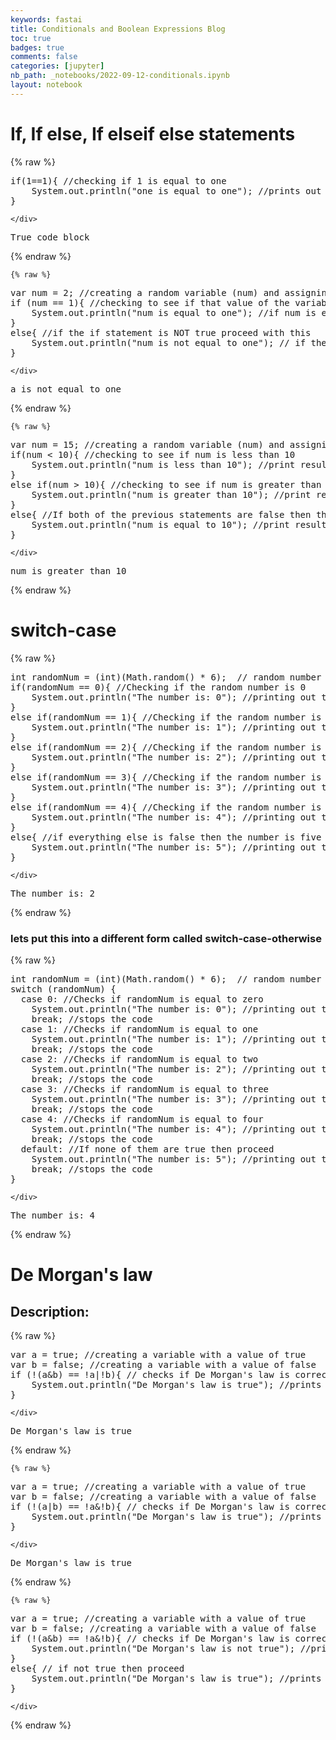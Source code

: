 ```yaml
---
keywords: fastai
title: Conditionals and Boolean Expressions Blog
toc: true 
badges: true
comments: false
categories: [jupyter]
nb_path: _notebooks/2022-09-12-conditionals.ipynb
layout: notebook
---
```


<!--
#################################################
### THIS FILE WAS AUTOGENERATED! DO NOT EDIT! ###
#################################################
# file to edit: _notebooks/2022-09-12-conditionals.ipynb
-->

<div class="container" id="notebook-container">
        
<div class="cell border-box-sizing text_cell rendered"><div class="inner_cell">
<div class="text_cell_render border-box-sizing rendered_html">
<h1 id="If,-If-else,-If-elseif-else-statements">If, If else, If elseif else statements<a class="anchor-link" href="#If,-If-else,-If-elseif-else-statements"> </a></h1>
</div>
</div>
</div>
    {% raw %}
    
<div class="cell border-box-sizing code_cell rendered">
<div class="input">

<div class="inner_cell">
    <div class="input_area">
<div class=" highlight hl-java"><pre><span></span><span class="k">if</span><span class="p">(</span><span class="mi">1</span><span class="o">==</span><span class="mi">1</span><span class="p">){</span> <span class="c1">//checking if 1 is equal to one</span>
    <span class="n">System</span><span class="p">.</span><span class="na">out</span><span class="p">.</span><span class="na">println</span><span class="p">(</span><span class="s">&quot;one is equal to one&quot;</span><span class="p">);</span> <span class="c1">//prints out the message if that is true</span>
<span class="p">}</span>
</pre></div>

    </div>
</div>
</div>

<div class="output_wrapper">
<div class="output">

<div class="output_area">

<div class="output_subarea output_stream output_stdout output_text">
<pre>True code block
</pre>
</div>
</div>

</div>
</div>

</div>
    {% endraw %}

    {% raw %}
    
<div class="cell border-box-sizing code_cell rendered">
<div class="input">

<div class="inner_cell">
    <div class="input_area">
<div class=" highlight hl-java"><pre><span></span><span class="kd">var</span> <span class="n">num</span> <span class="o">=</span> <span class="mi">2</span><span class="p">;</span> <span class="c1">//creating a random variable (num) and assigning a value to it</span>
<span class="k">if</span> <span class="p">(</span><span class="n">num</span> <span class="o">==</span> <span class="mi">1</span><span class="p">){</span> <span class="c1">//checking to see if that value of the variable is equal to one</span>
    <span class="n">System</span><span class="p">.</span><span class="na">out</span><span class="p">.</span><span class="na">println</span><span class="p">(</span><span class="s">&quot;num is equal to one&quot;</span><span class="p">);</span> <span class="c1">//if num is equal to one we want to print it out</span>
<span class="p">}</span>
<span class="k">else</span><span class="p">{</span> <span class="c1">//if the if statement is NOT true proceed with this</span>
    <span class="n">System</span><span class="p">.</span><span class="na">out</span><span class="p">.</span><span class="na">println</span><span class="p">(</span><span class="s">&quot;num is not equal to one&quot;</span><span class="p">);</span> <span class="c1">// if the value does not equal to one we want to also print that out</span>
<span class="p">}</span>
</pre></div>

    </div>
</div>
</div>

<div class="output_wrapper">
<div class="output">

<div class="output_area">

<div class="output_subarea output_stream output_stdout output_text">
<pre>a is not equal to one
</pre>
</div>
</div>

</div>
</div>

</div>
    {% endraw %}

    {% raw %}
    
<div class="cell border-box-sizing code_cell rendered">
<div class="input">

<div class="inner_cell">
    <div class="input_area">
<div class=" highlight hl-java"><pre><span></span><span class="kd">var</span> <span class="n">num</span> <span class="o">=</span> <span class="mi">15</span><span class="p">;</span> <span class="c1">//creating a random variable (num) and assigning a value to it</span>
<span class="k">if</span><span class="p">(</span><span class="n">num</span> <span class="o">&lt;</span> <span class="mi">10</span><span class="p">){</span> <span class="c1">//checking to see if num is less than 10</span>
    <span class="n">System</span><span class="p">.</span><span class="na">out</span><span class="p">.</span><span class="na">println</span><span class="p">(</span><span class="s">&quot;num is less than 10&quot;</span><span class="p">);</span> <span class="c1">//print result </span>
<span class="p">}</span>
<span class="k">else</span> <span class="k">if</span><span class="p">(</span><span class="n">num</span> <span class="o">&gt;</span> <span class="mi">10</span><span class="p">){</span> <span class="c1">//checking to see if num is greater than 10</span>
    <span class="n">System</span><span class="p">.</span><span class="na">out</span><span class="p">.</span><span class="na">println</span><span class="p">(</span><span class="s">&quot;num is greater than 10&quot;</span><span class="p">);</span> <span class="c1">//print result </span>
<span class="p">}</span>
<span class="k">else</span><span class="p">{</span> <span class="c1">//If both of the previous statements are false then the number has to equal to 10</span>
    <span class="n">System</span><span class="p">.</span><span class="na">out</span><span class="p">.</span><span class="na">println</span><span class="p">(</span><span class="s">&quot;num is equal to 10&quot;</span><span class="p">);</span> <span class="c1">//print result </span>
<span class="p">}</span>
</pre></div>

    </div>
</div>
</div>

<div class="output_wrapper">
<div class="output">

<div class="output_area">

<div class="output_subarea output_stream output_stdout output_text">
<pre>num is greater than 10
</pre>
</div>
</div>

</div>
</div>

</div>
    {% endraw %}

<div class="cell border-box-sizing text_cell rendered"><div class="inner_cell">
<div class="text_cell_render border-box-sizing rendered_html">
<h1 id="switch-case">switch-case<a class="anchor-link" href="#switch-case"> </a></h1>
</div>
</div>
</div>
    {% raw %}
    
<div class="cell border-box-sizing code_cell rendered">
<div class="input">

<div class="inner_cell">
    <div class="input_area">
<div class=" highlight hl-java"><pre><span></span><span class="kt">int</span> <span class="n">randomNum</span> <span class="o">=</span> <span class="p">(</span><span class="kt">int</span><span class="p">)(</span><span class="n">Math</span><span class="p">.</span><span class="na">random</span><span class="p">()</span> <span class="o">*</span> <span class="mi">6</span><span class="p">);</span>  <span class="c1">// random number between 0 to 5</span>
<span class="k">if</span><span class="p">(</span><span class="n">randomNum</span> <span class="o">==</span> <span class="mi">0</span><span class="p">){</span> <span class="c1">//Checking if the random number is 0</span>
    <span class="n">System</span><span class="p">.</span><span class="na">out</span><span class="p">.</span><span class="na">println</span><span class="p">(</span><span class="s">&quot;The number is: 0&quot;</span><span class="p">);</span> <span class="c1">//printing out the random number if its 0</span>
<span class="p">}</span>
<span class="k">else</span> <span class="k">if</span><span class="p">(</span><span class="n">randomNum</span> <span class="o">==</span> <span class="mi">1</span><span class="p">){</span> <span class="c1">//Checking if the random number is 1</span>
    <span class="n">System</span><span class="p">.</span><span class="na">out</span><span class="p">.</span><span class="na">println</span><span class="p">(</span><span class="s">&quot;The number is: 1&quot;</span><span class="p">);</span> <span class="c1">//printing out the random number if its 1</span>
<span class="p">}</span>
<span class="k">else</span> <span class="k">if</span><span class="p">(</span><span class="n">randomNum</span> <span class="o">==</span> <span class="mi">2</span><span class="p">){</span> <span class="c1">//Checking if the random number is 2</span>
    <span class="n">System</span><span class="p">.</span><span class="na">out</span><span class="p">.</span><span class="na">println</span><span class="p">(</span><span class="s">&quot;The number is: 2&quot;</span><span class="p">);</span> <span class="c1">//printing out the random number if its 2</span>
<span class="p">}</span>
<span class="k">else</span> <span class="k">if</span><span class="p">(</span><span class="n">randomNum</span> <span class="o">==</span> <span class="mi">3</span><span class="p">){</span> <span class="c1">//Checking if the random number is 3</span>
    <span class="n">System</span><span class="p">.</span><span class="na">out</span><span class="p">.</span><span class="na">println</span><span class="p">(</span><span class="s">&quot;The number is: 3&quot;</span><span class="p">);</span> <span class="c1">//printing out the random number if its 3</span>
<span class="p">}</span>
<span class="k">else</span> <span class="k">if</span><span class="p">(</span><span class="n">randomNum</span> <span class="o">==</span> <span class="mi">4</span><span class="p">){</span> <span class="c1">//Checking if the random number is 4</span>
    <span class="n">System</span><span class="p">.</span><span class="na">out</span><span class="p">.</span><span class="na">println</span><span class="p">(</span><span class="s">&quot;The number is: 4&quot;</span><span class="p">);</span> <span class="c1">//printing out the random number if its 4</span>
<span class="p">}</span>
<span class="k">else</span><span class="p">{</span> <span class="c1">//if everything else is false then the number is five</span>
    <span class="n">System</span><span class="p">.</span><span class="na">out</span><span class="p">.</span><span class="na">println</span><span class="p">(</span><span class="s">&quot;The number is: 5&quot;</span><span class="p">);</span> <span class="c1">//printing out the random number if its 5</span>
<span class="p">}</span>
</pre></div>

    </div>
</div>
</div>

<div class="output_wrapper">
<div class="output">

<div class="output_area">

<div class="output_subarea output_stream output_stdout output_text">
<pre>The number is: 2
</pre>
</div>
</div>

</div>
</div>

</div>
    {% endraw %}

<div class="cell border-box-sizing text_cell rendered"><div class="inner_cell">
<div class="text_cell_render border-box-sizing rendered_html">
<h3 id="lets-put-this-into-a-different-form-called-switch-case-otherwise">lets put this into a different form called switch-case-otherwise<a class="anchor-link" href="#lets-put-this-into-a-different-form-called-switch-case-otherwise"> </a></h3>
</div>
</div>
</div>
    {% raw %}
    
<div class="cell border-box-sizing code_cell rendered">
<div class="input">

<div class="inner_cell">
    <div class="input_area">
<div class=" highlight hl-java"><pre><span></span><span class="kt">int</span> <span class="n">randomNum</span> <span class="o">=</span> <span class="p">(</span><span class="kt">int</span><span class="p">)(</span><span class="n">Math</span><span class="p">.</span><span class="na">random</span><span class="p">()</span> <span class="o">*</span> <span class="mi">6</span><span class="p">);</span>  <span class="c1">// random number between 0 to 5</span>
<span class="k">switch</span> <span class="p">(</span><span class="n">randomNum</span><span class="p">)</span> <span class="p">{</span>
  <span class="k">case</span> <span class="mi">0</span><span class="p">:</span> <span class="c1">//Checks if randomNum is equal to zero</span>
    <span class="n">System</span><span class="p">.</span><span class="na">out</span><span class="p">.</span><span class="na">println</span><span class="p">(</span><span class="s">&quot;The number is: 0&quot;</span><span class="p">);</span> <span class="c1">//printing out the random number if its 0</span>
    <span class="k">break</span><span class="p">;</span> <span class="c1">//stops the code</span>
  <span class="k">case</span> <span class="mi">1</span><span class="p">:</span> <span class="c1">//Checks if randomNum is equal to one</span>
    <span class="n">System</span><span class="p">.</span><span class="na">out</span><span class="p">.</span><span class="na">println</span><span class="p">(</span><span class="s">&quot;The number is: 1&quot;</span><span class="p">);</span> <span class="c1">//printing out the random number if its 1</span>
    <span class="k">break</span><span class="p">;</span> <span class="c1">//stops the code</span>
  <span class="k">case</span> <span class="mi">2</span><span class="p">:</span> <span class="c1">//Checks if randomNum is equal to two</span>
    <span class="n">System</span><span class="p">.</span><span class="na">out</span><span class="p">.</span><span class="na">println</span><span class="p">(</span><span class="s">&quot;The number is: 2&quot;</span><span class="p">);</span> <span class="c1">//printing out the random number if its 2</span>
    <span class="k">break</span><span class="p">;</span> <span class="c1">//stops the code</span>
  <span class="k">case</span> <span class="mi">3</span><span class="p">:</span> <span class="c1">//Checks if randomNum is equal to three</span>
    <span class="n">System</span><span class="p">.</span><span class="na">out</span><span class="p">.</span><span class="na">println</span><span class="p">(</span><span class="s">&quot;The number is: 3&quot;</span><span class="p">);</span> <span class="c1">//printing out the random number if its 3</span>
    <span class="k">break</span><span class="p">;</span> <span class="c1">//stops the code</span>
  <span class="k">case</span> <span class="mi">4</span><span class="p">:</span> <span class="c1">//Checks if randomNum is equal to four</span>
    <span class="n">System</span><span class="p">.</span><span class="na">out</span><span class="p">.</span><span class="na">println</span><span class="p">(</span><span class="s">&quot;The number is: 4&quot;</span><span class="p">);</span> <span class="c1">//printing out the random number if its 3</span>
    <span class="k">break</span><span class="p">;</span> <span class="c1">//stops the code</span>
  <span class="k">default</span><span class="p">:</span> <span class="c1">//If none of them are true then proceed</span>
    <span class="n">System</span><span class="p">.</span><span class="na">out</span><span class="p">.</span><span class="na">println</span><span class="p">(</span><span class="s">&quot;The number is: 5&quot;</span><span class="p">);</span> <span class="c1">//printing out the random number if its 3</span>
    <span class="k">break</span><span class="p">;</span> <span class="c1">//stops the code</span>
<span class="p">}</span>
</pre></div>

    </div>
</div>
</div>

<div class="output_wrapper">
<div class="output">

<div class="output_area">

<div class="output_subarea output_stream output_stdout output_text">
<pre>The number is: 4
</pre>
</div>
</div>

</div>
</div>

</div>
    {% endraw %}

<div class="cell border-box-sizing text_cell rendered"><div class="inner_cell">
<div class="text_cell_render border-box-sizing rendered_html">
<h1 id="De-Morgan's-law">De Morgan's law<a class="anchor-link" href="#De-Morgan's-law"> </a></h1><h2 id="Description:">Description:<a class="anchor-link" href="#Description:"> </a></h2>
</div>
</div>
</div>
    {% raw %}
    
<div class="cell border-box-sizing code_cell rendered">
<div class="input">

<div class="inner_cell">
    <div class="input_area">
<div class=" highlight hl-java"><pre><span></span><span class="kd">var</span> <span class="n">a</span> <span class="o">=</span> <span class="kc">true</span><span class="p">;</span> <span class="c1">//creating a variable with a value of true</span>
<span class="kd">var</span> <span class="n">b</span> <span class="o">=</span> <span class="kc">false</span><span class="p">;</span> <span class="c1">//creating a variable with a value of false</span>
<span class="k">if</span> <span class="p">(</span><span class="o">!</span><span class="p">(</span><span class="n">a</span><span class="o">&amp;</span><span class="n">b</span><span class="p">)</span> <span class="o">==</span> <span class="o">!</span><span class="n">a</span><span class="o">|!</span><span class="n">b</span><span class="p">){</span> <span class="c1">// checks if De Morgan&#39;s law is correct</span>
    <span class="n">System</span><span class="p">.</span><span class="na">out</span><span class="p">.</span><span class="na">println</span><span class="p">(</span><span class="s">&quot;De Morgan&#39;s law is true&quot;</span><span class="p">);</span> <span class="c1">//prints out the result</span>
<span class="p">}</span>
</pre></div>

    </div>
</div>
</div>

<div class="output_wrapper">
<div class="output">

<div class="output_area">

<div class="output_subarea output_stream output_stdout output_text">
<pre>De Morgan&#39;s law is true
</pre>
</div>
</div>

</div>
</div>

</div>
    {% endraw %}

    {% raw %}
    
<div class="cell border-box-sizing code_cell rendered">
<div class="input">

<div class="inner_cell">
    <div class="input_area">
<div class=" highlight hl-java"><pre><span></span><span class="kd">var</span> <span class="n">a</span> <span class="o">=</span> <span class="kc">true</span><span class="p">;</span> <span class="c1">//creating a variable with a value of true</span>
<span class="kd">var</span> <span class="n">b</span> <span class="o">=</span> <span class="kc">false</span><span class="p">;</span> <span class="c1">//creating a variable with a value of false</span>
<span class="k">if</span> <span class="p">(</span><span class="o">!</span><span class="p">(</span><span class="n">a</span><span class="o">|</span><span class="n">b</span><span class="p">)</span> <span class="o">==</span> <span class="o">!</span><span class="n">a</span><span class="o">&amp;!</span><span class="n">b</span><span class="p">){</span> <span class="c1">// checks if De Morgan&#39;s law is correct</span>
    <span class="n">System</span><span class="p">.</span><span class="na">out</span><span class="p">.</span><span class="na">println</span><span class="p">(</span><span class="s">&quot;De Morgan&#39;s law is true&quot;</span><span class="p">);</span> <span class="c1">//prints out the result</span>
<span class="p">}</span>
</pre></div>

    </div>
</div>
</div>

<div class="output_wrapper">
<div class="output">

<div class="output_area">

<div class="output_subarea output_stream output_stdout output_text">
<pre>De Morgan&#39;s law is true
</pre>
</div>
</div>

</div>
</div>

</div>
    {% endraw %}

    {% raw %}
    
<div class="cell border-box-sizing code_cell rendered">
<div class="input">

<div class="inner_cell">
    <div class="input_area">
<div class=" highlight hl-java"><pre><span></span><span class="kd">var</span> <span class="n">a</span> <span class="o">=</span> <span class="kc">true</span><span class="p">;</span> <span class="c1">//creating a variable with a value of true</span>
<span class="kd">var</span> <span class="n">b</span> <span class="o">=</span> <span class="kc">false</span><span class="p">;</span> <span class="c1">//creating a variable with a value of false</span>
<span class="k">if</span> <span class="p">(</span><span class="o">!</span><span class="p">(</span><span class="n">a</span><span class="o">&amp;</span><span class="n">b</span><span class="p">)</span> <span class="o">==</span> <span class="o">!</span><span class="n">a</span><span class="o">&amp;!</span><span class="n">b</span><span class="p">){</span> <span class="c1">// checks if De Morgan&#39;s law is correct</span>
    <span class="n">System</span><span class="p">.</span><span class="na">out</span><span class="p">.</span><span class="na">println</span><span class="p">(</span><span class="s">&quot;De Morgan&#39;s law is not true&quot;</span><span class="p">);</span> <span class="c1">//prints out the result</span>
<span class="p">}</span>
<span class="k">else</span><span class="p">{</span> <span class="c1">// if not true then proceed</span>
    <span class="n">System</span><span class="p">.</span><span class="na">out</span><span class="p">.</span><span class="na">println</span><span class="p">(</span><span class="s">&quot;De Morgan&#39;s law is true&quot;</span><span class="p">);</span> <span class="c1">//prints out the result</span>
<span class="p">}</span>
</pre></div>

    </div>
</div>
</div>

</div>
    {% endraw %}

</div>
 

